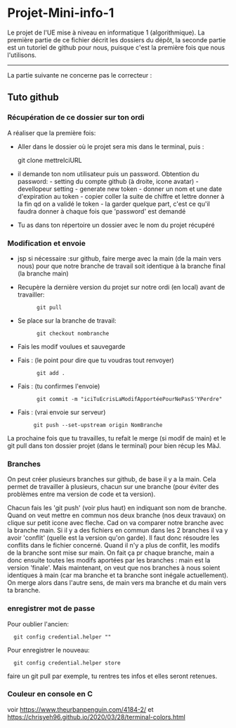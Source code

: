# Projet-Mini-info-1


Le projet de l'UE mise à niveau en informatique 1 (algorithmique). 
La première partie de ce fichier décrit les dossiers du dépôt, la seconde partie est un tutoriel de github pour nous, puisque c'est la première fois que nous l'utilisons.

----------------
La partie suivante ne concerne pas le correcteur : 

## Tuto github
### Récupération de ce dossier sur ton ordi

A réaliser que la première fois:

 - Aller dans le dossier où le projet sera mis dans le terminal, puis :
 
     git clone mettreIciURL
 
 - il demande ton nom utilisateur puis un password. Obtention du password:
                                                   - setting du compte github (à droite, icone avatar)
                                                    - devellopeur setting 
                                                    - generate new token
                                                    - donner un nom et une date d'expiration au token
                                                    - copier coller la suite de chiffre et lettre donner à la fin qd on a validé le token
                                                    - la garder quelque part, c'est ce qu'il faudra donner à chaque fois que 'password' est demandé
- Tu as dans ton répertoire un dossier avec le nom du projet récupéré

### Modification et envoie

- jsp si nécessaire :sur github, faire merge avec la main (de la main vers nous) pour que notre branche de travail soit identique à la branche final (la branche main)


- Recupère la dernière version du projet sur notre ordi (en local) avant de travailler: 

            git pull
            
- Se place sur la branche de travail:

            git checkout nombranche
            
- Fais les modif voulues et sauvegarde

- Fais : (le point pour dire que tu voudras tout renvoyer)

            git add .               
 
- Fais : (tu confirmes l'envoie)

            git commit -m "iciTuEcrisLaModifApportéePourNePasS'YPerdre"       

- Fais : (vrai envoie sur serveur)

           git push --set-upstream origin NomBranche                      


La  prochaine fois que tu travailles, tu refait le merge (si modif de main) et le git pull dans ton dossier projet (dans le terminal) pour bien récup les MàJ.

### Branches

  On peut créer plusieurs branches sur github, de base il y a la main. Cela permet de travailler à plusieurs, chacun sur une branche (pour éviter des   problèmes entre ma version de code et ta version).

Chacun fais les 'git push' (voir plus haut) en indiquant son nom de branche.
Quand on veut mettre en commun nos deux branche (nos deux travaux) on clique sur petit icone avec fleche. Cad on va comparer notre branche avec la branche main.
Si il y a des fichiers en commun dans les 2 branches il va y avoir 'conflit' (quelle est la version qu'on garde). Il faut donc résoudre les conflits dans le fichier concerné.
Quand il n'y a plus de conflit, les modifs de la branche sont mise sur main. 
On fait ça pr chaque branche, main a donc ensuite toutes les modifs aportées par les branches : main est la version 'finale'.
Mais maintenant, on veut que nos branches à nous soient identiques à main (car ma branche et ta branche sont inégale actuellement). On merge alors dans l'autre sens, de main vers ma branche et du main vers ta branche. 

### enregistrer mot de passe

Pour oublier l'ancien: 

      git config credential.helper ""

Pour enregistrer le nouveau:

      git config credential.helper store

faire un git pull par exemple, tu rentres tes infos et elles seront retenues.

### Couleur en console en C

voir https://www.theurbanpenguin.com/4184-2/ et https://chrisyeh96.github.io/2020/03/28/terminal-colors.html
